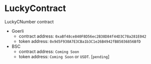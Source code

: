 # LuckyContract
LuckyCNumber contract

* Goerli 
  * contract address: `0xaBf48ce840F8D56ec2B38D84f44D3C78a281E042`
  * token address: `0x9d5F930A7E3CBa1b3C1e26B4942fB85036856BfD`
* BSC
  * contract address: `Coming Soon`
  * token address: `Coming Soon` or `USDT`. [`pending`]